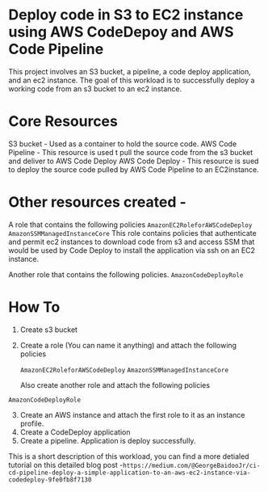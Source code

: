 # Deploy code in S3 to EC2 instance using AWS CodeDepoy and AWS Code Pipeline

This project involves an S3 bucket, a pipeline, a code deploy application, and an ec2 instance. The goal of this workload is to successfully deploy a working code from an s3 bucket to an ec2 instance. 

# Core Resources 
 S3 bucket - Used as a container to hold the source code. 
 AWS Code Pipeline - This resource is used t pull the source code from the s3 bucket and deliver to AWS Code Deploy
 AWS Code Deploy - This resource is sued to deploy the source code pulled by AWS Code Pipeline to an EC2instance. 

# Other resources created - 

 A role that contains the following policies 
``` AmazonEC2RoleforAWSCodeDeploy ```
``` AmazonSSMManagedInstanceCore ```
 This role contains policies that authenticate and permit ec2 instances to download code from s3 and access SSM that would be used by Code Deploy to install the application via ssh on an EC2 instance. 

 Another role that contains the following policies. 
```` AmazonCodeDeployRole ````



# How To
1. Create s3 bucket
 2. Create a role (You can name it anything) and attach the following policies

     ```` AmazonEC2RoleforAWSCodeDeploy ````
        ```` AmazonSSMManagedInstanceCore ````

    Also create another role and attach the following policies

   ```` AmazonCodeDeployRole ````

 3. Create an AWS instance and attach the first role to it as an instance profile. 
 4. Create a CodeDeploy application
5. Create a pipeline. 
 Application is deploy successfully. 

 This is a  short description of this workload,  you can find a more detialed tutorial on this detailed blog post -``` https://medium.com/@GeorgeBaidooJr/ci-cd-pipeline-deploy-a-simple-application-to-an-aws-ec2-instance-via-codedeploy-9fe0fb8f7130 ```

